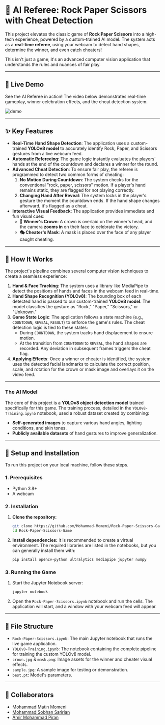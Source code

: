 # 🤖 AI Referee: Rock Paper Scissors with Cheat Detection

This project elevates the classic game of **Rock Paper Scissors** into a high-tech experience, powered by a custom-trained AI model. The system acts as a **real-time referee**, using your webcam to detect hand shapes, determine the winner, and even catch cheaters\!

This isn't just a game; it's an advanced computer vision application that understands the rules and nuances of fair play.

-----

## 🎥 Live Demo

See the AI Referee in action\! The video below demonstrates real-time gameplay, winner celebration effects, and the cheat detection system.

![demo](demo.gif)

-----

## ✨ Key Features

  * **Real-Time Hand Shape Detection**: The application uses a custom-trained **YOLOv8 model** to accurately identify Rock, Paper, and Scissors gestures from a live webcam feed.
  * **Automatic Refereeing**: The game logic instantly evaluates the players' hands at the end of the countdown and declares a winner for the round.
  * **Advanced Cheat Detection**: To ensure fair play, the referee is programmed to detect two common forms of cheating:
    1.  **No Motion During Countdown**: The system checks for the conventional "rock, paper, scissors" motion. If a player's hand remains static, they are flagged for not playing correctly.
    2.  **Changing Hand After Reveal**: The system locks in the player's gesture the moment the countdown ends. If the hand shape changes afterward, it's flagged as a cheat.
  * **Interactive Visual Feedback**: The application provides immediate and fun visual cues:
      * **👑 Winner's Crown**: A crown is overlaid on the winner's head, and the camera **zooms in** on their face to celebrate the victory.
      * **🎭 Cheater's Mask**: A mask is placed over the face of any player caught cheating.

-----

## 🧠 How It Works

The project's pipeline combines several computer vision techniques to create a seamless experience:

1.  **Hand & Face Tracking**: The system uses a library like MediaPipe to detect the positions of hands and faces in the webcam feed in real-time.
2.  **Hand Shape Recognition (YOLOv8)**: The bounding box of each detected hand is passed to our custom-trained **YOLOv8 model**. The model classifies the gesture as "Rock," "Paper," "Scissors," or "Unknown."
3.  **Game State Logic**: The application follows a state machine (e.g., `COUNTDOWN`, `REVEAL`, `RESULT`) to enforce the game's rules. The cheat detection logic is tied to these states:
      * During `COUNTDOWN`, the system tracks hand displacement to ensure motion.
      * At the transition from `COUNTDOWN` to `REVEAL`, the hand shapes are recorded. Any deviation in subsequent frames triggers the cheat flag.
4.  **Applying Effects**: Once a winner or cheater is identified, the system uses the detected facial landmarks to calculate the correct position, scale, and rotation for the crown or mask image and overlays it on the video feed.

-----

### The AI Model

The core of this project is a **YOLOv8 object detection model** trained specifically for this game. The training process, detailed in the `YOLOv8-Training.ipynb` notebook, used a robust dataset created by combining:

  * **Self-generated images** to capture various hand angles, lighting conditions, and skin tones.
  * **Publicly available datasets** of hand gestures to improve generalization.

-----

## 🚀 Setup and Installation

To run this project on your local machine, follow these steps.

### **1. Prerequisites**

  * Python 3.8+
  * A webcam

### **2. Installation**

1.  **Clone the repository:**

    ```sh
    git clone https://github.com/Mohammad-Momeni/Rock-Paper-Scissors-Game/
    cd Rock-Paper-Scissors-Game
    ```

2.  **Install dependencies:**
    It is recommended to create a virtual environment. The required libraries are listed in the notebooks, but you can generally install them with:

    ```sh
    pip install opencv-python ultralytics mediapipe jupyter numpy
    ```

### **3. Running the Game**

1.  Start the Jupyter Notebook server:
    ```sh
    jupyter notebook
    ```
2.  Open the `Rock-Paper-Scissors.ipynb` notebook and run the cells. The application will start, and a window with your webcam feed will appear.

-----

## 📂 File Structure

  * `Rock-Paper-Scissors.ipynb`: The main Jupyter notebook that runs the live game application.
  * `YOLOv8-Training.ipynb`: The notebook containing the complete pipeline for training the custom YOLOv8 model.
  * `crown.jpg` & `mask.png`: Image assets for the winner and cheater visual effects.
  * `sample.jpg`: A sample image for testing or demonstration.
  * `best.pt`: Model's parameters.

---

## 🤝 **Collaborators**
- [Mohammad Matin Momeni](https://github.com/Mohammad-Momeni)
- [Mohammad Sobhan Saririan](https://github.com/Mohammad-Sobhan-Saririan)
- [Amir Mohammad Piran](https://github.com/Amirmohammadpiran)
